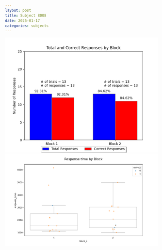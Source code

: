 ```yaml
---
layout: post
title: Subject 8008
date: 2025-01-17
categories: subjects
---
```


![](data/8008/run-13/8008_ATS_responses.png)
![](data/8008/run-13/8008_ATS_rt.png)
